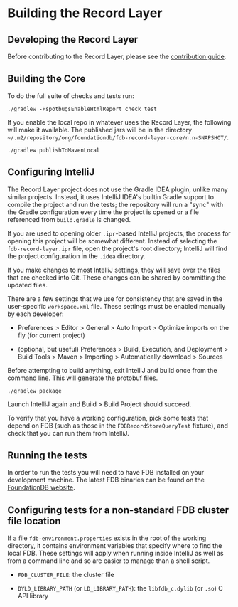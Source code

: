 # Building the Record Layer

## Developing the Record Layer

Before contributing to the Record Layer, please see the [contribution guide](https://github.com/FoundationDB/fdb-record-layer/blob/master/CONTRIBUTING.md).

## Building the Core

To do the full suite of checks and tests run:
```
./gradlew -PspotbugsEnableHtmlReport check test
```

If you enable the local repo in whatever uses the Record Layer, the following will make it available. The published jars will be in the directory `~/.m2/repository/org/foundationdb/fdb-record-layer-core/n.n-SNAPSHOT/`.

```
./gradlew publishToMavenLocal
```

## Configuring IntelliJ

The Record Layer project does not use the Gradle IDEA plugin, unlike many similar projects. Instead, it uses IntelliJ IDEA's builtin Gradle support to compile the project and run the tests; the repository will run a "sync" with the Gradle configuration every time the project is opened or a file referenced from `build.gradle` is changed.

If you are used to opening older `.ipr`-based IntelliJ projects, the process for opening this project will be somewhat different. Instead of selecting the `fdb-record-layer.ipr` file, open the project's root directory; IntelliJ will find the project configuration in the `.idea` directory.

If you make changes to most IntelliJ settings, they will save over the files that are checked into Git. These changes can be shared by committing the updated files.

There are a few settings that we use for consistency that are saved in the user-specific `workspace.xml` file. These settings must be enabled manually by each developer:

* Preferences > Editor > General > Auto Import > Optimize imports on the fly (for current project)

* (optional, but useful) Preferences > Build, Execution, and Deployment > Build Tools > Maven > Importing > Automatically download > Sources

Before attempting to build anything, exit IntelliJ and build once from the command line. This will generate the protobuf files.

```
./gradlew package
```

Launch IntelliJ again and Build > Build Project should succeed.

To verify that you have a working configuration, pick some tests that depend on FDB (such as those in the `FDBRecordStoreQueryTest` fixture), and check that you can run them from IntelliJ.

## Running the tests

In order to run the tests you will need to have FDB installed on your development machine. The latest FDB binaries can be found on
the [FoundationDB website](https://www.foundationdb.org/download/).

## Configuring tests for a non-standard FDB cluster file location

If a file `fdb-environment.properties` exists in the root of the working directory, it contains environment variables that specify where to find
the local FDB. These settings will apply when running inside IntelliJ as well as from a command line and so are easier to manage than a shell script.

* `FDB_CLUSTER_FILE`: the cluster file

* `DYLD_LIBRARY_PATH` (or `LD_LIBRARY_PATH`): the `libfdb_c.dylib` (or `.so`) C API library

